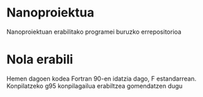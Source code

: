 # Nanoproiektua
Nanoproiektuan erabilitako programei buruzko errepositorioa

# Nola erabili
Hemen dagoen kodea Fortran 90-en idatzia dago, F estandarrean. Konpilatzeko g95 konpilagailua erabiltzea gomendatzen dugu
